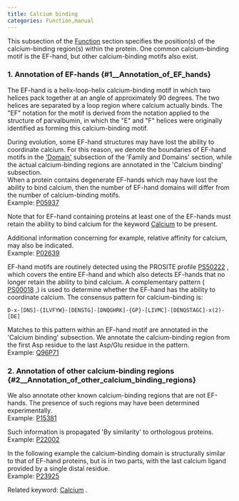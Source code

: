 ```yaml
---
title: Calcium binding
categories: Function,manual
---
```


This subsection of the [Function](http://www.uniprot.org/help/function%5Fsection) section specifies the position(s) of the calcium-binding region(s) within the protein. One common calcium-binding motif is the EF-hand, but other calcium-binding motifs also exist.

### 1. Annotation of EF-hands {#1\_\_Annotation_of_EF_hands}

The EF-hand is a helix-loop-helix calcium-binding motif in which two helices pack together at an angle of approximately 90 degrees. The two helices are separated by a loop region where calcium actually binds. The "EF" notation for the motif is derived from the notation applied to the structure of parvalbumin, in which the "E" and "F" helices were originally identified as forming this calcium-binding motif.

During evolution, some EF-hand structures may have lost the ability to coordinate calcium. For this reason, we denote the boundaries of EF-hand motifs in the ['Domain'](http://www.uniprot.org/manual/domain) subsection of the 'Family and Domains' section, while the actual calcium-binding regions are annotated in the 'Calcium binding' subsection.  
When a protein contains degenerate EF-hands which may have lost the ability to bind calcium, then the number of EF-hand domains will differ from the number of calcium-binding motifs.  
Example: [P05937](http://www.uniprot.org/uniprotkb/P05937#function)

Note that for EF-hand containing proteins at least one of the EF-hands must retain the ability to bind calcium for the keyword [Calcium](http://www.uniprot.org/keywords/106) to be present.

Additional information concerning for example, relative affinity for calcium, may also be indicated.  
Example: [P02639](http://www.uniprot.org/uniprotkb/P02639#function)

EF-hand motifs are routinely detected using the PROSITE profile [PS50222](http://prosite.expasy.org/PDOC00018) , which covers the entire EF-hand and which also detects EF-hands that no longer retain the ability to bind calcium. A complementary pattern ( [PS00018](http://prosite.expasy.org/PDOC00018) ,) is used to determine whether the EF-hand has the ability to coordinate calcium. The consensus pattern for calcium-binding is:

    D-x-[DNS]-{ILVFYW}-[DENSTG]-[DNQGHRK]-{GP}-[LIVMC]-[DENQSTAGC]-x(2)-[DE]

Matches to this pattern within an EF-hand motif are annotated in the 'Calcium binding' subsection. We annotate the calcium-binding region from the first Asp residue to the last Asp/Glu residue in the pattern.  
Example: [Q96P71](http://www.uniprot.org/uniprotkb/Q96P71#function)

### 2. Annotation of other calcium-binding regions {#2\_\_Annotation_of_other_calcium_binding_regions}

We also annotate other known calcium-binding regions that are not EF-hands. The presence of such regions may have been determined experimentally.  
Example: [P15381](http://www.uniprot.org/uniprotkb/P15381#function)

Such information is propagated 'By similarity' to orthologous proteins.  
Example: [P22002](http://www.uniprot.org/uniprotkb/P22002#function)

In the following example the calcium-binding domain is structurally similar to that of EF-hand proteins, but is in two parts, with the last calcium ligand provided by a single distal residue.  
Example: [P23925](http://www.uniprot.org/uniprotkb/P23925#function)

Related keyword: [Calcium](http://www.uniprot.org/keywords/106) .
